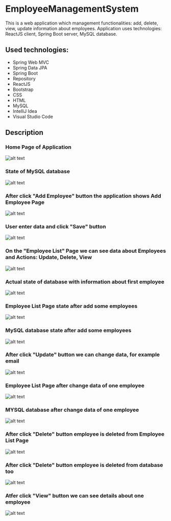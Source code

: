 # **EmployeeManagementSystem**

This is a web application which management functionalities: add, delete, view, update information about employees. Application uses technologies: ReactJS client, Spring Boot server, MySQL database.

## Used technologies:
* Spring Web MVC
* Spring Data JPA
* Spring Boot
* Repository
* ReactJS
* Bootstrap
* CSS
* HTML
* MySQL
* IntelliJ Idea
* Visual Studio Code

## Description

### Home Page of Application

![alt text](/.readmeimages/image1.png)

### State of MySQL database

![alt text](/.readmeimages/image2.png)

### After click "Add Employee" button the application shows Add Employee Page

![alt text](/.readmeimages/image3.png)

### User enter data and click "Save" button

![alt text](/.readmeimages/image4.png)

### On the "Employee List" Page we can see data about Employees and Actions: Update, Delete, View

![alt text](/.readmeimages/image5.png)

### Actual state of database with information about first employee

![alt text](/.readmeimages/image6.png)

### Employee List Page state after add some employees

![alt text](/.readmeimages/image7.png)

### MySQL database state after add some employees

![alt text](/.readmeimages/image8.png)

### After click "Update" button we can change data, for example email

![alt text](/.readmeimages/image9.png)

### Employee List Page after change data of one employee

![alt text](/.readmeimages/image10.png)

### MYSQL database after change data of one employee

![alt text](/.readmeimages/image11.png)

### After click "Delete" button employee is deleted from Employee List Page

![alt text](/.readmeimages/image12.png)

### After click "Delete" button employee is deleted from database too

![alt text](/.readmeimages/image13.png)

### Atfer click "View" button we can see details about one employee

![alt text](/.readmeimages/image14.png)
